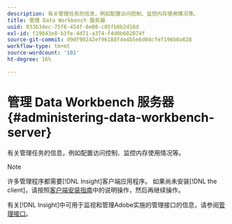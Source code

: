```yaml
---
description: 有关管理任务的信息，例如配置访问控制、监控内存使用情况等。
title: 管理 Data Workbench 服务器
uuid: 033b34ec-75f6-454f-8e08-c05fb8b2d18d
exl-id: f19043e8-b3fe-4d71-a374-f4d0b602074f
source-git-commit: d9df90242ef96188f4e4b5e6d04cfef196b0a628
workflow-type: tm+mt
source-wordcount: '101'
ht-degree: 16%

---
```


# 管理 Data Workbench 服务器{#administering-data-workbench-server}

有关管理任务的信息，例如配置访问控制、监控内存使用情况等。

>[!NOTE]
>
>许多管理程序都需要[!DNL Insight]客户端应用程序。 如果尚未安装[!DNL the client]，请按照[客户端安装指南](https://docs.adobe.com/content/help/zh-Hans/data-workbench/using/install/c-data-workbench-client-install.html)中的说明操作，然后再继续操作。

有关[!DNL Insight]中可用于监视和管理Adobe实施的管理接口的信息，请参阅[管理接口](https://docs.adobe.com/content/help/en/data-workbench/using/client/t-open-ins.html#Administrative_Interfaces)。
